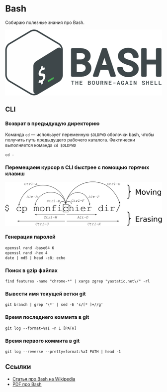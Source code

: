 # Bash

Собираю полезные знания про Bash.

![Bash](bash.png)

## CLI

### Возврат в предыдущую директорию

Команда `cd` — использует переменную `$OLDPWD` оболочки bash, чтобы получить путь предыдущего рабочего каталога. Фактически выполняется команда `cd $OLDPWD`

```
cd -
```

### Перемещаем курсор в CLI быстрее с помощью горячих клавиш

![Перемещаем курсор в CLI быстрее с помощью горячих клавиш](moving_cli.png)

### Генерация паролей

```
openssl rand -base64 6
openssl rand -hex 4
date | md5 | head -c8; echo
```
### Поиск в gzip файлах

```
find features -name "chrome-*" | xargs zgrep "yastatic.net\/" -rl
```

### Вывести имя текущей ветки git

```
git branch | grep '\*' | sed -E 's/[* ]+//g'
```

### Время последнего коммита в git

```
git log --format=%aI -n 1 [PATH]
```

### Время первого коммита в git

```
git log --reverse --pretty=format:%aI PATH | head -1
```

## Ссылки

* [Статья про Bash на Wikipedia](https://ru.wikipedia.org/wiki/Bash)
* [PDF про Bash](bash.pdf)

